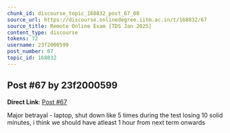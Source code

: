 ```yaml
---
chunk_id: discourse_topic_168832_post_67_00
source_url: https://discourse.onlinedegree.iitm.ac.in/t/168832/67
source_title: Remote Online Exam [TDS Jan 2025]
content_type: discourse
tokens: 72
username: 23f2000599
post_number: 67
topic_id: 168832
---
```


## Post #67 by 23f2000599

**Direct Link**: [Post #67](https://discourse.onlinedegree.iitm.ac.in/t/168832/67)

Major betrayal - laptop, shut down like 5 times during the test losing 10 solid minutes, i think we should have atleast 1 hour from next term onwards
